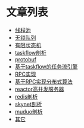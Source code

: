 # 文章列表

- [线程池]()
- [无锁队列]()
- [有限状态机]()
- [taskflow剖析]()
- [protobuf]()
- [基于taskflow的任务流引擎]()
- [RPC实现]()
- [基于RPC实现分布式算法]()
- [reactor高并发服务器](./doc/reactor.md)
- [redis剖析]()
- [skynet剖析]()
- [muduo剖析]()
- [其它]()
